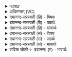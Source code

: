 <details><summary>पदपाठः</summary>

यम्। ते॒। दे॒वी। निर्ऋ॑ति॒रिति॒ निःऽऋ॑तिः। आ॒ब॒बन्धेत्या॑ऽब॒बन्ध॑। पाश॑म्। ग्री॒वासु॑। अ॒वि॒चृ॒त्यमित्य॑विऽचृ॒त्यम्। तम्। ते॒। वि। स्या॒मि॒। आयु॑षः। न। मध्या॑त्। अथ॑। ए॒तम्। पि॒तुम्। अ॒द्धि॒। प्रसू॑त॒ इति॒ प्रऽसू॑तः। नमः॑। भूत्यै॑। या। इ॒दम्। च॒कार॑। ६५।
</details>

<details><summary>अधिमन्त्रम् (VC)</summary>

- यजमानो देवता
- मधुच्छन्दा ऋषिः
- आर्षी जगती
- निषादः
</details>

<details><summary>दयानन्द-सरस्वती (हि) - विषयः</summary>

विवाह समय में कैसी कैसी प्रतिज्ञा करें, इस विषय को अगले मन्त्र में कहा है ॥
</details>

<details><summary>दयानन्द-सरस्वती (हि) - पदार्थः</summary>

पदार्थान्वयभाषाः -  स्त्री कहे कि हे पते ! (निर्ऋतिः) पृथिवी के समान मैं (ते) तेरे (ग्रीवासु) कण्ठों में (अविचृत्यम्) न छोड़ने योग्य (यम्) जिस (पाशम्) धर्मयुक्त बन्धन को (आबबन्ध) अच्छे प्रकार बाँधती हूँ, (तम्) उसको (ते) तेरे लिये भी प्रवेश करती हूँ (आयुषः) अवस्था के साधन अन्न के (न) समान (वि, स्यामि) प्रविष्ट होती हूँ। (अथ) इसके पश्चात् (मध्यात्) मैं तू दोनों में से कोई भी नियम से विरूद्ध न चले। जैसे मैं (एतम्) इस (पितुम्) अन्नादि पदार्थ को भोगती हूँ, वैसे (प्रसूतः) उत्पन्न हुआ तू इस अन्नादि को (अद्धि) भोग। हे स्त्री ! (या) जो (देवी) दिव्य गुणवाली तू (इदम्) इस पतिव्रतरूप धर्म से संस्कार किये हुए प्रत्यक्ष नियम को (चकार) करे, उस (भूत्यै) ऐश्वर्य्य करने हारी तेरे लिये (नमः) अन्नादि पदार्थ को देता हूँ ॥६५ ॥
</details>

<details><summary>दयानन्द-सरस्वती (हि) - भावार्थः</summary>

भावार्थभाषाः -  इस मन्त्र में उपमालङ्कार है। विवाह समय में जिन व्यभिचार के त्याग आदि नियमों को [स्वीकार] करें, उनसे विरुद्ध कभी न चलें, क्योंकि पुरुष जब विवाहसमय में स्त्री का हाथ ग्रहण करता है, तभी पुरुष का जितना पदार्थ है, वह सब स्त्री का और जितना स्त्री का है, वह सब पुरुष का समझा जाता है। जो पुरुष अपनी विवाहित स्त्री को छोड़ अन्य स्त्री के निकट जावे वा स्त्री दूसरे पुरुष की इच्छा करे, तो वे दोनों चोर के समान पापी होते हैं, इसलिये स्त्री की सम्मति के विना पुरुष और पुरुष की आज्ञा के विना स्त्री कुछ भी काम न करे, यही स्त्री-पुरुषों में परस्पर प्रीति बढ़ानेवाला काम है कि जो व्यभिचार को सब समय में त्याग दें ॥६५ ॥
</details>

<details><summary>दयानन्द-सरस्वती (सं) - विषयः</summary>

विवाहसमये कीदृशीः प्रतिज्ञाः कुर्य्युरित्याह ॥
</details>

<details><summary>दयानन्द-सरस्वती (सं) - पदार्थः</summary>

पदार्थान्वयभाषाः -  हे पते ! निर्ऋतिरिवाहं ते तव यं ग्रीवास्वविचृत्यं पाशमाबबन्ध, तं ते तवाप्यहं विष्यामि। आयुषोऽन्नस्य न विष्यामि। अथावयोर्मध्यात् कश्चिदपि नियमात् पृथङ् न गच्छेत्। यथाऽहमेतं पितुमद्मि, तथा प्रसूतः सँस्त्वमेनमद्धि। हे स्त्रि ! या देवी त्वमिदं पतिव्रताधर्मेण सुसंस्कृतं चकार, तस्यै भूत्यै नमोऽहं करोमि ॥६५ ॥
</details>

<details><summary>दयानन्द-सरस्वती (सं) - भावार्थः</summary>

भावार्थभाषाः -  अत्रोपमालङ्कारः। विवाहसमये यानव्यभिचाराख्यादीन् नियमान् कुर्य्युस्तेभ्योऽन्यथा कदाचिन्नाचरेयुः। कुतः? यदा पाणिं गृह्णन्ति तदा पुरुषस्य यावत्स्वं तावत्सर्वं स्त्रियाः, यावत् स्त्रियास्तावदखिलं पुरुषस्यैव भवति। यदि पुरुषो विवाहितां विहायाऽन्यस्त्रीगो भवेत्, स्त्री च परपुरुषगामिनी स्यात् तावुभौ स्तेनवत् पापात्मानौ स्याताम्। अतः स्त्रिया अनुमतिमन्तरा पुरुषः पुरुषाज्ञया च विना स्त्री किञ्चिदपि कर्म न कुर्यात्, इदमेव स्त्रीपुरुषयोः प्रीतिकरं कर्म यदव्यभिचरणमिति ॥६५ ॥
</details>

<details><summary>सविता जोशी ← दयानन्दः (म) - भावार्थः</summary>

भावार्थभाषाः -  या मंत्रात वाचकलुप्तोपमालंकार आहे. विवाहाच्या वेळी व्यभिचाराचा त्याग करण्याचा नियम असून त्याविरुद्ध कधीही वर्तन करू नये. कारण पुरुष जेव्हा विवाहाच्या वेळी स्त्रीचे पाणिग्रहण करतो तेव्हा पुरुषाच्या सर्व पदार्थांवर स्त्रीचा हक्क असतो व स्त्रीच्या सर्व पदार्थांवर पुरुषाचा हक्क असतो. त्यामुळे जो पुरुष विवाहित स्त्रीला सोडून दुसऱ्या स्त्रीकडे जातो किंवा स्त्री दुसऱ्या पुरुषाची इच्छा करते ते दोघेही चोराप्रमाणे पापी असतात. त्यासाठी स्त्रीच्या संमतीशिवाय पुरुष व पुरुषाच्या आज्ञेशिवाय स्त्रीने कोणतेही काम करू नये. हेच स्त्री-पुरुषांच्या प्रीती वाढविण्याचे काम होय. त्यासाठी व्यभिचाराचा सर्वकाळी त्याग करावा.
</details>